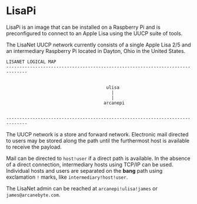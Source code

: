 # LisaPi

LisaPi is an image that can be installed on a Raspberry Pi and is
preconfigured to connect to an Apple Lisa using the UUCP suite of
tools.

The LisaNet UUCP network currently consists of a single Apple Lisa 2/5 and an
intermediary Raspberry Pi located in Dayton, Ohio in the United States.

```
LISANET LOGICAL MAP
------------------------------------------------------------------------------


                                      ulisa
                                        |
                                        |
                                     arcanepi


------------------------------------------------------------------------------
```

The UUCP network is a store and forward network. Electronic mail directed to
users may be stored along the path until the furthermost host is available to
receive the payload.

Mail can be directed to `host!user` if a direct path is available. In the
absence of a direct connection, intermediary hosts using TCP/IP can be used.
Individual hosts and users are separated on the **bang** path using
exclamation `!` marks, like `intermediary!host!user`.

The LisaNet admin can be reached at `arcanepi!ulisa!james` or `james@arcanebyte.com`.

